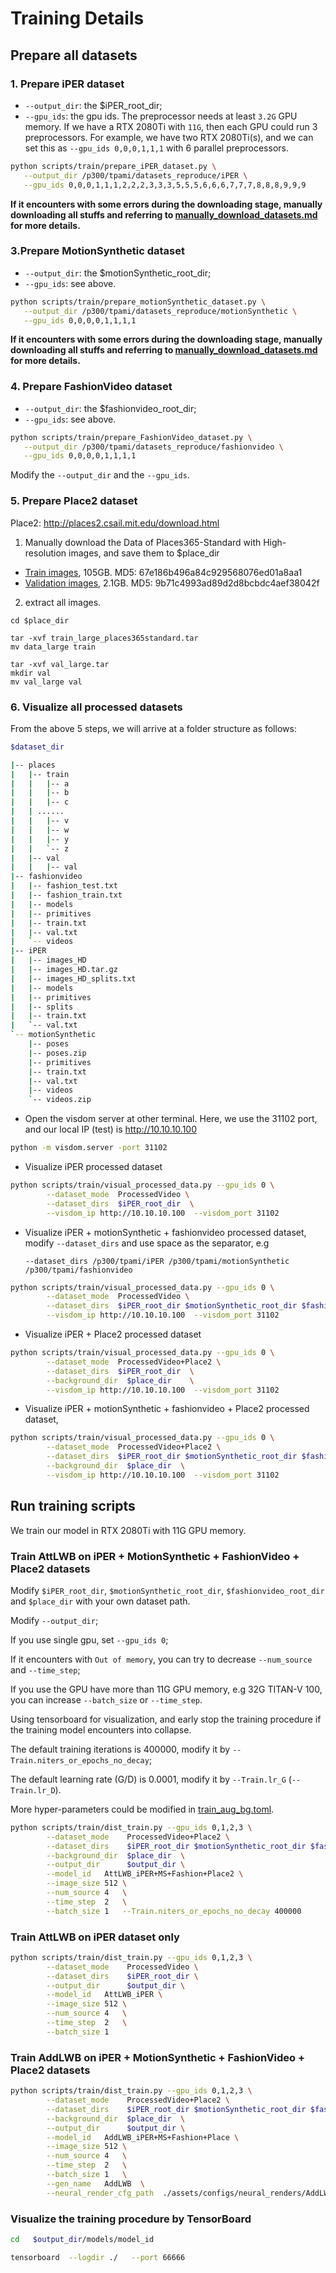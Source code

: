 # Training Details

## Prepare all datasets

### 1. Prepare iPER dataset

* `--output_dir`: the $iPER_root_dir;
* `--gpu_ids`: the gpu ids. The preprocessor needs at least `3.2G` GPU memory.
If we have a RTX 2080Ti with `11G`, then each GPU could run 3 preprocessors. For example,
  we have two RTX 2080Ti(s), and we can set this as `--gpu_ids 0,0,0,1,1,1` with 6 parallel preprocessors.
  
```Bash
python scripts/train/prepare_iPER_dataset.py \
   --output_dir /p300/tpami/datasets_reproduce/iPER \
   --gpu_ids 0,0,0,1,1,1,2,2,2,3,3,3,5,5,5,6,6,6,7,7,7,8,8,8,9,9,9
```

**If it encounters with some errors during the downloading stage, manually downloading all stuffs and 
referring to [manually_download_datasets.md](manually_download_datasets.md) for more details.**

### 3.Prepare MotionSynthetic dataset
* `--output_dir`: the $motionSynthetic_root_dir;
* `--gpu_ids`: see above.

```Bash
python scripts/train/prepare_motionSynthetic_dataset.py \
   --output_dir /p300/tpami/datasets_reproduce/motionSynthetic \
   --gpu_ids 0,0,0,0,1,1,1,1
```

**If it encounters with some errors during the downloading stage, manually downloading all stuffs and 
referring to [manually_download_datasets.md](manually_download_datasets.md) for more details.**

### 4. Prepare FashionVideo dataset
* `--output_dir`: the $fashionvideo_root_dir;
* `--gpu_ids`: see above.

```Bash
python scripts/train/prepare_FashionVideo_dataset.py \
   --output_dir /p300/tpami/datasets_reproduce/fashionvideo \
   --gpu_ids 0,0,0,0,1,1,1,1
```

Modify the `--output_dir` and the `--gpu_ids`.

### 5. Prepare Place2 dataset

Place2: http://places2.csail.mit.edu/download.html

1. Manually download the Data of Places365-Standard with High-resolution images, and save them to $place_dir

* [Train images](http://data.csail.mit.edu/places/places365/train_large_places365standard.tar), 105GB. MD5: 67e186b496a84c929568076ed01a8aa1
* [Validation images](http://data.csail.mit.edu/places/places365/val_large.tar), 2.1GB. MD5: 9b71c4993ad89d2d8bcbdc4aef38042f

2. extract all images.

```shell
cd $place_dir

tar -xvf train_large_places365standard.tar
mv data_large train

tar -xvf val_large.tar
mkdir val
mv val_large val
```

### 6. Visualize all processed datasets
From the above 5 steps, we will arrive at a folder structure as follows:
```Bash
$dataset_dir

|-- places
|   |-- train
|   |   |-- a
|   |   |-- b
|   |   |-- c
|   | ......
|   |   |-- v
|   |   |-- w
|   |   |-- y
|   |   `-- z
|   |-- val
|   |   |-- val
|-- fashionvideo
|   |-- fashion_test.txt
|   |-- fashion_train.txt
|   |-- models
|   |-- primitives
|   |-- train.txt
|   |-- val.txt
|   `-- videos
|-- iPER
|   |-- images_HD
|   |-- images_HD.tar.gz
|   |-- images_HD_splits.txt
|   |-- models
|   |-- primitives
|   |-- splits
|   |-- train.txt
|   `-- val.txt
`-- motionSynthetic
    |-- poses
    |-- poses.zip
    |-- primitives
    |-- train.txt
    |-- val.txt
    |-- videos
    `-- videos.zip
```

* Open the visdom server at other terminal. Here, we use the 31102 port, and our local IP (test) is http://10.10.10.100
```Bash
python -m visdom.server -port 31102
```


* Visualize iPER processed dataset
```Bash
python scripts/train/visual_processed_data.py --gpu_ids 0 \
        --dataset_mode  ProcessedVideo \
        --dataset_dirs  $iPER_root_dir  \
        --visdom_ip http://10.10.10.100  --visdom_port 31102
```

* Visualize iPER + motionSynthetic + fashionvideo processed dataset,
modify `--dataset_dirs` and use space as the separator, e.g 
  
    `--dataset_dirs /p300/tpami/iPER /p300/tpami/motionSynthetic /p300/tpami/fashionvideo`

```Bash
python scripts/train/visual_processed_data.py --gpu_ids 0 \
        --dataset_mode  ProcessedVideo \
        --dataset_dirs  $iPER_root_dir $motionSynthetic_root_dir $fashionvideo_root_dir \
        --visdom_ip http://10.10.10.100  --visdom_port 31102
```

* Visualize iPER + Place2 processed dataset
```Bash
python scripts/train/visual_processed_data.py --gpu_ids 0 \
        --dataset_mode  ProcessedVideo+Place2 \
        --dataset_dirs  $iPER_root_dir  \
        --background_dir  $place_dir    \
        --visdom_ip http://10.10.10.100  --visdom_port 31102
```

* Visualize iPER + motionSynthetic + fashionvideo + Place2 processed dataset,
```Bash
python scripts/train/visual_processed_data.py --gpu_ids 0 \
        --dataset_mode  ProcessedVideo+Place2 \
        --dataset_dirs  $iPER_root_dir $motionSynthetic_root_dir $fashionvideo_root_dir \
        --background_dir  $place_dir  \
        --visdom_ip http://10.10.10.100  --visdom_port 31102
```

## Run training scripts
We train our model in RTX 2080Ti with 11G GPU memory.

### Train AttLWB on iPER + MotionSynthetic + FashionVideo + Place2 datasets
Modify `$iPER_root_dir`, `$motionSynthetic_root_dir`, `$fashionvideo_root_dir` and `$place_dir` with your own dataset path.

Modify `--output_dir`;

If you use single gpu, set `--gpu_ids 0`;

If it encounters with `Out of memory`, you can try to decrease `--num_source` and `--time_step`;

If you use the GPU have more than 11G GPU memory, e.g 32G TITAN-V 100, you can increase `--batch_size` or `--time_step`.

Using tensorboard for visualization, and early stop the training procedure if the training model encounters into collapse.

The default training iterations is 400000, modify it by `--Train.niters_or_epochs_no_decay`;

The default learning rate (G/D) is 0.0001, modify it by `--Train.lr_G` (`--Train.lr_D`).

More hyper-parameters could be modified in [train_aug_bg.toml](../assets/configs/trainers/train_aug_bg.toml).

```Bash
python scripts/train/dist_train.py --gpu_ids 0,1,2,3 \
        --dataset_mode    ProcessedVideo+Place2 \
        --dataset_dirs    $iPER_root_dir $motionSynthetic_root_dir $fashionvideo_root_dir \
        --background_dir  $place_dir  \
        --output_dir      $output_dir \
        --model_id   AttLWB_iPER+MS+Fashion+Place2 \
        --image_size 512 \
        --num_source 4   \
        --time_step  2   \
        --batch_size 1   --Train.niters_or_epochs_no_decay 400000
```

### Train AttLWB on iPER dataset only
```Bash
python scripts/train/dist_train.py --gpu_ids 0,1,2,3 \
        --dataset_mode    ProcessedVideo \
        --dataset_dirs    $iPER_root_dir \
        --output_dir      $output_dir \
        --model_id   AttLWB_iPER \
        --image_size 512 \
        --num_source 4   \
        --time_step  2   \
        --batch_size 1 
```

### Train AddLWB on iPER + MotionSynthetic + FashionVideo + Place2 datasets
```Bash
python scripts/train/dist_train.py --gpu_ids 0,1,2,3 \
        --dataset_mode    ProcessedVideo+Place2 \
        --dataset_dirs    $iPER_root_dir $motionSynthetic_root_dir $fashionvideo_root_dir \
        --background_dir  $place_dir  \
        --output_dir      $output_dir \
        --model_id   AddLWB_iPER+MS+Fashion+Place \
        --image_size 512 \
        --num_source 4   \
        --time_step  2   \
        --batch_size 1   \
        --gen_name   AddLWB  \
        --neural_render_cfg_path  ./assets/configs/neural_renders/AddLWB.toml
```

### Visualize the training procedure by TensorBoard
```Bash
cd   $output_dir/models/model_id

tensorboard  --logdir ./   --port 66666
```
